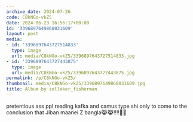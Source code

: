 ```yaml
---
archive_date: 2024-07-26
code: C8kNGo-vkZ5
date: 2024-06-23 16:56:17+00:00
id: '3396897649868031609'
layout: post
media:
- id: '3396897643727514833'
  type: image
  url: media/C8kNGo-vkZ5/3396897643727514833.jpg
- id: '3396897643727443875'
  type: image
  url: media/C8kNGo-vkZ5/3396897643727443875.jpg
permalink: /p/C8kNGo-vkZ5/
thumbnail: media/C8kNGo-vkZ5/3396897649868031609.jpg
title: Album by solleker_fisherman
---
```


pretentious ass ppl reading kafka and camus type shi only to come to the conclusion that Jiban maanei Z bangla😹😹‼️‼️💯💯